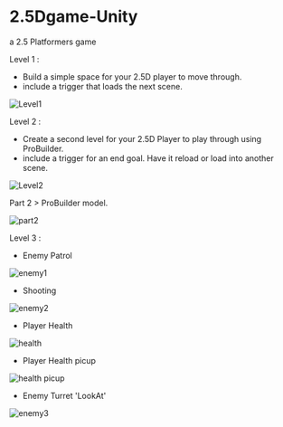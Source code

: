 # 2.5Dgame-Unity
a 2.5 Platformers game  

Level 1 :
- Build a simple space for your 2.5D player to move through.
- include a trigger that loads the next scene.

![Level1](https://user-images.githubusercontent.com/102240641/182598166-8262c84c-893a-483e-988f-3baa777beeb0.gif)

Level 2 :

- Create a second level for your 2.5D Player to play through using ProBuilder.
- include a trigger for an end goal. Have it reload or load into another scene.

![Level2](https://user-images.githubusercontent.com/102240641/182968067-8e14a575-d212-4d5f-86c1-4d2988f2ebda.gif)

Part 2 > ProBuilder model.

![part2](https://user-images.githubusercontent.com/102240641/182980913-f5e53285-7b81-45c3-9053-04455d93720a.png)

Level 3 :
- Enemy Patrol 

![enemy1](https://user-images.githubusercontent.com/102240641/183265399-1aa900a9-da9d-4b15-a8c9-9ddab4792c46.gif)

- Shooting

![enemy2](https://user-images.githubusercontent.com/102240641/183265404-06dd912d-ebb8-44c7-89c0-b1ae1f18f2be.gif)

- Player Health

![health](https://user-images.githubusercontent.com/102240641/183265411-5fca618b-5cdd-439c-9e69-9d5c7f26c662.png)

- Player Health picup

![health picup](https://user-images.githubusercontent.com/102240641/183265420-ba4ad241-54be-4cd6-89fd-0b3fbd6b252d.png)

- Enemy Turret 'LookAt'

![enemy3](https://user-images.githubusercontent.com/102240641/183287652-7acfedc8-4118-4761-823c-b65fa68c5d87.gif)

